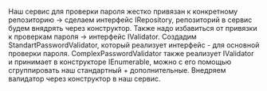 Наш сервис для проверки пароля жестко привязан к конкретному репозиторию -> сделаем интерфейс IRepository, 
репозиторий в сервис будем внядрять через конструктор.
Также надо избавиться от привязки к проверкам пароля -> интерфейс IValidator.
Создадим StandartPasswordValidator, который реализует интерфейс - для основной проверки пароля.
ComplexPasswordValidator также реализует IValidator и принимает в конструкторе IEnumerable<IValidator>, можно с его помощью сгруппировать 
наш стандартный + дополнительные.
Внедряем валидатор через конструктор в наш сервис.
